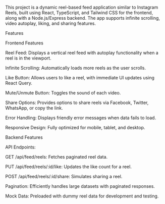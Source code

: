 This project is a dynamic reel-based feed application similar to Instagram Reels, built using React, TypeScript, and Tailwind CSS for the frontend, along with a Node.js/Express backend. The app supports infinite scrolling, video autoplay, liking, and sharing features.

Features

Frontend Features

Reel Feed: Displays a vertical reel feed with autoplay functionality when a reel is in the viewport.

Infinite Scrolling: Automatically loads more reels as the user scrolls.

Like Button: Allows users to like a reel, with immediate UI updates using React Query.

Mute/Unmute Button: Toggles the sound of each video.

Share Options: Provides options to share reels via Facebook, Twitter, WhatsApp, or copy the link.

Error Handling: Displays friendly error messages when data fails to load.

Responsive Design: Fully optimized for mobile, tablet, and desktop.

Backend Features

API Endpoints:

GET /api/feed/reels: Fetches paginated reel data.

PUT /api/feed/reels/:id/like: Updates the like count for a reel.

POST /api/feed/reels/:id/share: Simulates sharing a reel.

Pagination: Efficiently handles large datasets with paginated responses.

Mock Data: Preloaded with dummy reel data for development and testing.


